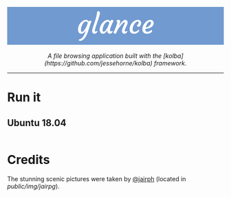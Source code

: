 <p align="center">
<img src="assets/glance_banner.jpg">
</p>

<p align="center"><i>A file browsing application built with the [kolba](https://github.com/jessehorne/kolba) framework.</i></p>

---

# Run it

## Ubuntu 18.04

```

```

# Credits

The stunning scenic pictures were taken by [@jairph](https://unsplash.com/@jairph) (located in <i>public/img/jairpg</i>).
